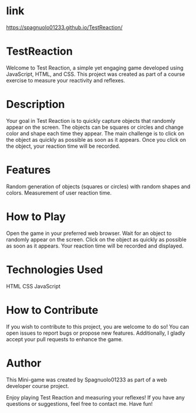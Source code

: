# link

https://spagnuolo01233.github.io/TestReaction/

# TestReaction

Welcome to Test Reaction, a simple yet engaging game developed using JavaScript, HTML, and CSS. This project was created as part of a course exercise to measure your reactivity and reflexes.

# Description
Your goal in Test Reaction is to quickly capture objects that randomly appear on the screen. The objects can be squares or circles and change color and shape each time they appear. The main challenge is to click on the object as quickly as possible as soon as it appears. Once you click on the object, your reaction time will be recorded.

# Features
Random generation of objects (squares or circles) with random shapes and colors.
Measurement of user reaction time.

# How to Play

Open the game in your preferred web browser.
Wait for an object to randomly appear on the screen.
Click on the object as quickly as possible as soon as it appears.
Your reaction time will be recorded and displayed.

# Technologies Used

HTML
CSS
JavaScript

# How to Contribute
If you wish to contribute to this project, you are welcome to do so! You can open issues to report bugs or propose new features. Additionally, I gladly accept your pull requests to enhance the game.

# Author
This Mini-game was created  by Spagnuolo01233 as part of a web developer course project.

Enjoy playing Test Reaction and measuring your reflexes! If you have any questions or suggestions, feel free to contact me. Have fun!





